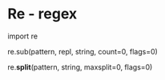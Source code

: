 # Re - regex

import re

re.sub(pattern, repl, string, count=0, flags=0)

re.**split**(pattern, string, maxsplit=0, flags=0)
